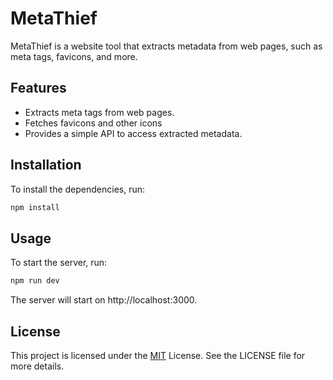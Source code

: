 # MetaThief

MetaThief is a website tool that extracts metadata from web pages, such as meta tags, favicons, and more.

## Features

- Extracts meta tags from web pages.
- Fetches favicons and other icons
- Provides a simple API to access extracted metadata.

## Installation

To install the dependencies, run:

```bash
npm install
```

## Usage

To start the server, run:

```bash
npm run dev
```

The server will start on http://localhost:3000.

## License

This project is licensed under the [MIT](https://github.com/isixe/MetaThief?tab=MIT-1-ov-file) License. See the LICENSE file for more details.
